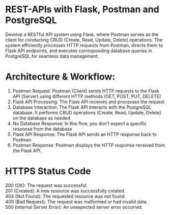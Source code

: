 # REST-APIs with Flask, Postman and PostgreSQL
Develop a RESTful API system using Flask, where Postman serves as the client for
conducting CRUD (Create, Read, Update, Delete) operations. The system efficiently
processes HTTP requests from Postman, directs them to Flask API endpoints, and
executes corresponding database queries in PostgreSQL for seamless data management.

# Architecture & Workflow:
1. Postman Request: Postman (Client) sends HTTP requests to the Flask API
(Server) using different HTTP methods (GET, POST, PUT, DELETE)
2. Flask API Processing: The Flask API receives and processes the request
3. Database Interaction: The Flask API interacts with the PostgreSQL database. It
performs CRUD operations (Create, Read, Update, Delete) on the database as
needed
4. No Database Response: In this flow, you don't expect a specific response from
the database
5. Flask API Response: The Flask API sends an HTTP response back to Postman
6. Postman Response: Postman displays the HTTP response received from the
Flask API.

# HTTPS Status Code
200 (OK): The request was successful.  
201 (Created): A new resource was successfully created.  
404 (Not Found): The requested resource was not found.  
400 (Bad Request): The request was malformed or had invalid data.  
500 (Internal Server Error): An unexpected server error occurred.   


